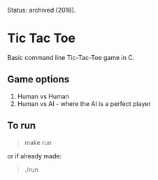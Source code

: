 Status: archived (2016).
# Tic Tac Toe
Basic command line Tic-Tac-Toe game in C.

## Game options
1. Human vs Human
2. Human vs AI - where the AI is a perfect player

## To run
> make run

or if already made:

> ./run